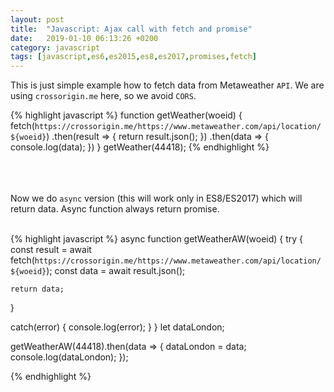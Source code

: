 ```yaml
---
layout: post
title:  "Javascript: Ajax call with fetch and promise"
date:   2019-01-10 06:13:26 +0200
category: javascript
tags: [javascript,es6,es2015,es8,es2017,promises,fetch]
---
```


This is just simple example how to fetch data from Metaweather `API`. We are using `crossorigin.me` here, so we avoid `CORS`. 

{% highlight javascript %}
function getWeather(woeid) {
  fetch(`https://crossorigin.me/https://www.metaweather.com/api/location/${woeid}`)
  .then(result => {
    return result.json();
  })
  .then(data => {
    console.log(data);
  })
}
getWeather(44418);
{% endhighlight %}
<br /><br />
<br /><br />

Now we do `async` version (this will work only in ES8/ES2017) which will return data. Async function always return promise. 
<br /><br />

{% highlight javascript %}
async function getWeatherAW(woeid) {
  try {
    const result = await fetch(`https://crossorigin.me/https://www.metaweather.com/api/location/${woeid}`);
    const data = await result.json();
    
    return data;
  }

  catch(error) {
    console.log(error);
  }
}
let dataLondon;

getWeatherAW(44418).then(data => {
  dataLondon = data;
  console.log(dataLondon);
});

{% endhighlight %}